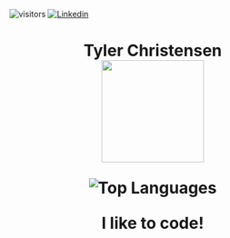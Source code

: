 ![visitors](https://visitor-badge.glitch.me/badge?page_id=${Tylerchristensen100}.${Tylerchristensen100.github.io})
[![Linkedin](https://img.shields.io/badge/linked-in-369?style=flat-square&logo=linkedin&logoColor=white&color=blue)](https://www.linkedin.com/in/tyler-c-83900b11b/)



<h1 align="center">Tyler Christensen
  
  

<div align="center">
<img height="180em" src="https://github-readme-stats.vercel.app/api?username=Tylerchristensen100&show_icons=true&hide_border=true&&count_private=true&include_all_commits=true" />

  
  
  ![Top Languages](https://github-readme-stats.vercel.app/api/top-langs/?username=Tylerchristensen100&layout=compact)

 I like to code!
